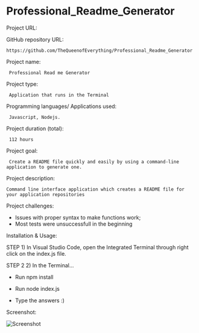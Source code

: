 # Professional_Readme_Generator

Project URL: 


GitHub repository URL:

    https://github.com/TheQueenofEverything/Professional_Readme_Generator


Project name:

     Professional Read me Generator


Project type:

     Application that runs in the Terminal 
   

Programming languages/ Applications used:

     Javascript, Nodejs.

Project duration (total):

     112 hours

Project goal:
     
     Create a README file quickly and easily by using a command-line application to generate one.
  
    
Project description:

    Command line interface application which creates a README file for your application repositories
     
    
Project challenges:

- Issues with proper syntax to make functions work;
- Most tests were unsuccessfull in the beginning


Installation & Usage:

STEP 1) In Visual Studio Code, open the Integrated Terminal through right click on the index.js file.

STEP 2 2) In the Terminal...

- Run npm install

- Run node index.js

- Type the answers :)

     


Screenshot:



![Screenshot](https://user-images.githubusercontent.com/65464431/155785930-7dd48b5a-979c-4ea7-87d3-cc584471938b.png)


